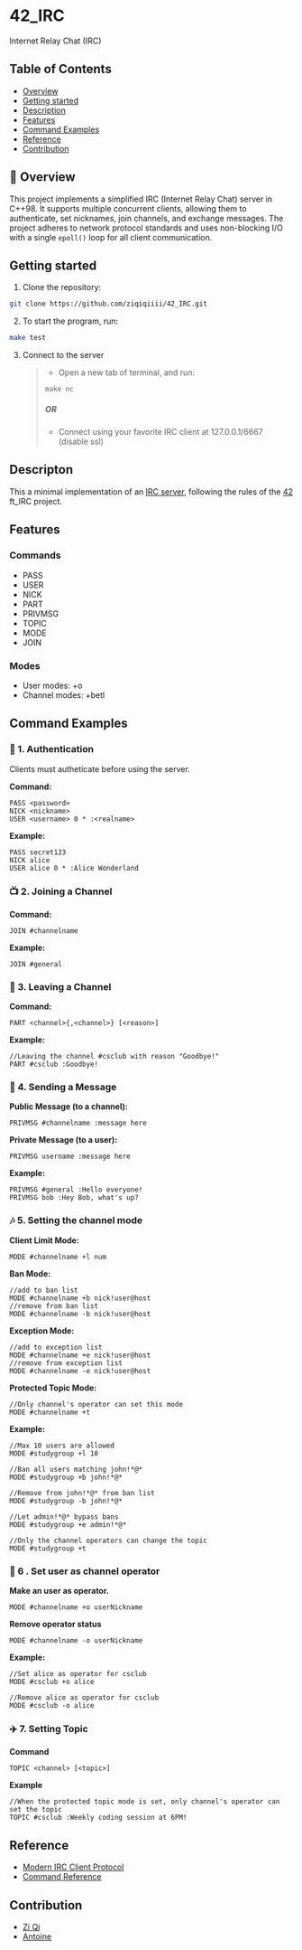 # 42_IRC
Internet Relay Chat (IRC) 

## Table of Contents
- [Overview](#-overview)
- [Getting started](#getting-started)
- [Description](#descripton)
- [Features](#features)
- [Command Examples](#)
- [Reference](#reference)
- [Contribution](#contribution)

## 📝 Overview
This project implements a simplified IRC (Internet Relay Chat) server in C++98. It supports multiple concurrent clients, allowing them to authenticate, set nicknames, join channels, and exchange messages. The project adheres to network protocol standards and uses non-blocking I/O with a single ```epoll()``` loop for all client communication.

## Getting started
1. Clone the repository:
``` bash
git clone https://github.com/ziqiqiiii/42_IRC.git
```

2. To start the program, run:
``` bash
make test
```

3. Connect to the server
   
   >- Open a new tab of terminal, and run:
   >``` make
   >make nc
   >```
   >##### OR 
   >- Connect using your favorite IRC client at 127.0.0.1/6667 (disable ssl)

## Descripton

This a minimal implementation of an [IRC server](https://en.wikipedia.org/wiki/IRC), following the rules of the [42](https://42.fr/) ft_IRC project.

## Features
### Commands
- PASS
- USER
- NICK
- PART
- PRIVMSG
- TOPIC
- MODE 
- JOIN
### Modes
- User modes: +o
- Channel modes: +betl

## Command Examples
### 🔐 1. Authentication
Clients must autheticate before using the server.

**Command:**
```
PASS <password>
NICK <nickname>
USER <username> 0 * :<realname>
```
**Example:**
```
PASS secret123
NICK alice
USER alice 0 * :Alice Wonderland
```

### 📺 2. Joining a Channel
**Command:**
```
JOIN #channelname
```

**Example:**
```
JOIN #general
```


### 🏃 3. Leaving a Channel
**Command:**
```
PART <channel>{,<channel>} [<reason>]
```

**Example:**
```
//Leaving the channel #csclub with reason "Goodbye!"
PART #csclub :Goodbye!
```


### 💬 4. Sending a Message
**Public Message (to a channel):**
```
PRIVMSG #channelname :message here
```

**Private Message (to a user):**
```
PRIVMSG username :message here
```

**Example:**
```
PRIVMSG #general :Hello everyone!
PRIVMSG bob :Hey Bob, what's up?
```

### 🎶 5. Setting the channel mode
**Client Limit Mode:**
```
MODE #channelname +l num
```

**Ban Mode:**
```
//add to ban list
MODE #channelname +b nick!user@host
//remove from ban list
MODE #channelname -b nick!user@host
```

**Exception Mode:**
```
//add to exception list
MODE #channelname +e nick!user@host
//remove from exception list
MODE #channelname -e nick!user@host
```

**Protected Topic Mode:**
```
//Only channel's operator can set this mode
MODE #channelname +t
```

**Example:**
```
//Max 10 users are allowed
MODE #studygroup +l 10

//Ban all users matching john!*@*
MODE #studygroup +b john!*@*

//Remove from john!*@* from ban list
MODE #studygroup -b john!*@*

//Let admin!*@* bypass bans
MODE #studygroup +e admin!*@*

//Only the channel operators can change the topic
MODE #studygroup +t
```
### 🧑 6 . Set user as channel operator
**Make an user as operator.**
```
MODE #channelname +o userNickname
```

**Remove operator status**
```
MODE #channelname -o userNickname
```

**Example:**
```
//Set alice as operator for csclub 
MODE #csclub +o alice

//Remove alice as operator for csclub 
MODE #csclub -o alice
```

### ✈️ 7. Setting Topic
**Command**
```
TOPIC <channel> [<topic>]
```

**Example**
```
//When the protected topic mode is set, only channel's operator can set the topic
TOPIC #csclub :Weekly coding session at 6PM!
```


## Reference
* [Modern IRC Client Protocol](https://modern.ircdocs.horse/)
* [Command Reference](https://dd.ircdocs.horse/refs/commands/)

## Contribution
* [Zi Qi](https://github.com/ziqiqiiii)
* [Antoine](https://github.com/ghostyghast)

